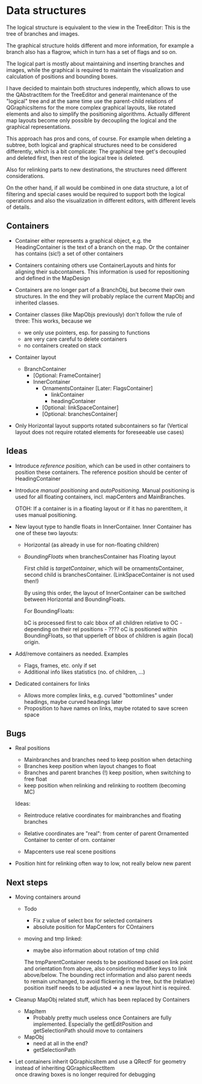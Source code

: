 Data structures
===============

The logical structure is equivalent to the view in the TreeEditor:
This is the tree of branches and images.

The graphical structure holds different and more information, for
example a branch also has a flagrow, which in turn has a set of flags
and so on.

The logical part is mostly about maintaining and inserting branches and images,
while the graphical is required to maintain the visualization and
calculation of positions and bounding boxes.

I have decided to maintain both structures indepently, which allows
to use the QAbstractItem for the TreeEditor and general maintenance of
the "logical" tree and at the same time use the parent-child relations
of QGraphicsItems for the more complex graphical layouts, like rotated
elements and also to simplify the positioning algorithms. Actually different
map layouts become only possible by decoupling the logical and the
graphical representations.

This approach has pros and cons, of course. For example when deleting a
subtree, both logical and graphical structures need to be considered
differently, which is a bit complicate: The graphical tree get's
decoupled and deleted first, then rest of the logical tree is deleted.

Also for relinking parts to new destinations, the structures need
different considerations.

On the other hand, if all would be combined in one data structure, a lot
of filtering and special cases would be required to support both the
logical operations and also the visualization in different editors, with
different levels of details.


Containers
----------

- Container either represents a graphical object, e.g. the
  HeadingContainer is the text of a branch on the map. Or the container
  has contains (sic!) a set of other containers

- Containers containing others use ContainerLayouts and hints for
  aligning their subcontainers. This information is used for
  repositioning and defined in the MapDesign

- Containers are no longer part of a BranchObj, but become their own
  structures. In the end they will probably replace the current MapObj and
  inherited classes.
  
- Container classes (like MapObjs previously) don't follow the rule of
  three: This works, because we
    - we only use pointers, esp. for passing to functions 
    - are very care careful to delete containers
    - no containers created on stack
   
- Container layout
    - BranchContainer
        - [Optional: FrameContainer]
        - InnerContainer
            - OrnamentsContainer
                [Later: FlagsContainer]
                - linkContainer
                - headingContainer
            - [Optional: linkSpaceContainer]
            - [Optional: branchesContainer]

- Only Horizontal layout supports rotated subcontainers so far
  (Vertical layout does not require rotated elements for foreseeable use cases)

Ideas 
-----

* Introduce *reference position*, which can be used in other containers
  to position these containers. The reference position should be center
  of HeadingContainer

* Introduce *manual positioning* and *autoPositioning*. Manual
  positioning is used for all floating containers, incl. mapCenters and
  MainBranches.

  OTOH: If a container is in a floating layout or if it has no
  parentItem, it uses manual positioning.

* New layout type to handle floats in InnerContainer. Inner Container
  has one of these two layouts:
  - Horizontal (as already in use for non-floating children)

  - *BoundingFloats* when branchesContainer has Floating layout
    
    First child is *targetContainer*, which will be ornamentsContainer,
    second child is branchesContainer.  (LinkSpaceContainer is not used
    then!)

    By using this order, the layout of InnerContainer can be switched
    between Horizontal and BoundingFloats.

    For BoundingFloats:

    bC is processed first to calc bbox of all children relative to OC
        - depending on their rel positions
        - ????
    oC is positioned within BoundingFloats, so that upperleft of bbox of
    children is again (local) origin.
          
    
* Add/remove containers as needed. Examples
  - Flags, frames, etc. only if set
  - Additional info likes statistics (no. of children, ...)

* Dedicated containers for links
  - Allows more complex links, e.g. curved "bottomlines" under headings,
    maybe curved headings later
  - Proposition to have names on links, maybe rotated to save screen space


Bugs
----

* Real positions
    - Mainbranches and branches need to keep position when detaching
    - Branches keep position when layout changes to float
    - Branches and parent branches (!) keep position, when switching to
      free float
    - keep position when relinking and relinking to rootItem (becoming
      MC)

  Ideas:
    - Reintroduce relative coordinates for mainbranches and floating
      branches

    - Relative coordinates are "real": from center of parent Ornamented
      Container to center of orn. container

    - Mapcenters use real scene positions

* Position hint for relinking often way to low, not really below new
  parent
  
Next steps
----------

* Moving containers around
    - Todo
        - Fix z value of select box for selected containers
        - absolute position for MapCenters for COntainers

    - moving and tmp linked:
      - maybe also information about rotation of tmp child

      The tmpParentContainer needs to be positioned based on link point and
      orientation from above, also considering modifier keys to link
      above/below. The bounding rect information and also parent needs to
      remain unchanged, to avoid flickering in the tree, but the (relative)
      position itself needs to be adjusted => a new layout hint is required.

* Cleanup MapObj related stuff, which has been replaced by Containers
    - MapItem
        - Probably pretty much useless once Containers are fully
          implemented. Especially the getEditPosition and
          getSelectionPath should move to containers
    - MapObj
        - need at all in the end?
        - getSelectionPath

* Let containers inherit QGraphicsItem and use a QRectF for geometry instead of inheriting QGraphicsRectItem        
  once drawing boxes is no longer required for debugging
